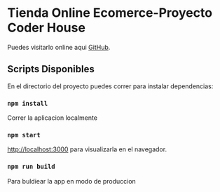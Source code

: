 # Tienda Online Ecomerce-Proyecto Coder House

Puedes visitarlo online aqui [GitHub](https://github.com/tomaslanterna/tiendaonline).

## Scripts Disponibles

En el directorio del proyecto puedes correr para instalar dependencias:

### `npm install`

Correr la aplicacion localmente

### `npm start`

[http://localhost:3000](http://localhost:3000) para visualizarla en el navegador.

### `npm run build`

Para buldiear la app en modo de produccion

